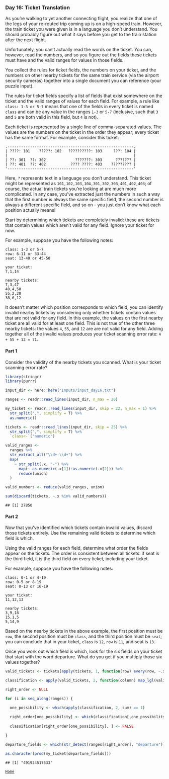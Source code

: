 ### Day 16: Ticket Translation

As you’re walking to yet another connecting flight, you realize that one
of the legs of your re-routed trip coming up is on a high-speed train.
However, the train ticket you were given is in a language you don’t
understand. You should probably figure out what it says before you get
to the train station after the next flight.

Unfortunately, you can’t actually read the words on the ticket. You can,
however, read the numbers, and so you figure out the fields these
tickets must have and the valid ranges for values in those fields.

You collect the rules for ticket fields, the numbers on your ticket, and
the numbers on other nearby tickets for the same train service (via the
airport security cameras) together into a single document you can
reference (your puzzle input).

The rules for ticket fields specify a list of fields that exist
somewhere on the ticket and the valid ranges of values for each field.
For example, a rule like `class: 1-3 or 5-7` means that one of the
fields in every ticket is named `class` and can be any value in the
ranges `1-3` or `5-7` (inclusive, such that `3` and `5` are both valid
in this field, but `4` is not).

Each ticket is represented by a single line of comma-separated values.
The values are the numbers on the ticket in the order they appear; every
ticket has the same format. For example, consider this ticket:

    .--------------------------------------------------------.
    | ????: 101    ?????: 102   ??????????: 103     ???: 104 |
    |                                                        |
    | ??: 301  ??: 302             ???????: 303      ??????? |
    | ??: 401  ??: 402           ???? ????: 403    ????????? |
    '--------------------------------------------------------'

Here, `?` represents text in a language you don’t understand. This
ticket might be represented as
`101,102,103,104,301,302,303,401,402,403`; of course, the actual train
tickets you’re looking at are much more complicated. In any case, you’ve
extracted just the numbers in such a way that the first number is always
the same specific field, the second number is always a different
specific field, and so on - you just don’t know what each position
actually means!

Start by determining which tickets are completely invalid; these are
tickets that contain values which aren’t valid for any field. Ignore
your ticket for now.

For example, suppose you have the following notes:

    class: 1-3 or 5-7
    row: 6-11 or 33-44
    seat: 13-40 or 45-50

    your ticket:
    7,1,14

    nearby tickets:
    7,3,47
    40,4,50
    55,2,20
    38,6,12

It doesn’t matter which position corresponds to which field; you can
identify invalid nearby tickets by considering only whether tickets
contain values that are not valid for any field. In this example, the
values on the first nearby ticket are all valid for at least one field.
This is not true of the other three nearby tickets: the values `4`,
`55`, and `12` are are not valid for any field. Adding together all of
the invalid values produces your ticket scanning error rate:
`4 + 55 + 12 = 71`.

#### Part 1

Consider the validity of the nearby tickets you scanned. What is your
ticket scanning error rate?

``` r
library(stringr)
library(purrr)

input_dir <- here::here("Inputs/input_day16.txt")

ranges <- readr::read_lines(input_dir, n_max = 20)

my_ticket <- readr::read_lines(input_dir, skip = 22, n_max = 1) %>% 
  str_split(",", simplify = T) %>% 
  as.numeric()

tickets <- readr::read_lines(input_dir, skip = 25) %>% 
  str_split(",", simplify = T) %>% 
  `class<-`("numeric")

valid_ranges <- 
  ranges %>% 
  str_extract_all("\\d+-\\d+") %>% 
  map(
    ~ str_split(.x, "-") %>% 
      map(~ as.numeric(.x[1]):as.numeric(.x[2])) %>% 
      reduce(union)
  )

valid_numbers <- reduce(valid_ranges, union)

sum(discard(tickets, ~.x %in% valid_numbers))
```

    ## [1] 27850

#### Part 2

Now that you’ve identified which tickets contain invalid values, discard
those tickets entirely. Use the remaining valid tickets to determine
which field is which.

Using the valid ranges for each field, determine what order the fields
appear on the tickets. The order is consistent between all tickets: if
seat is the third field, it is the third field on every ticket,
including your ticket.

For example, suppose you have the following notes:

    class: 0-1 or 4-19
    row: 0-5 or 8-19
    seat: 0-13 or 16-19

    your ticket:
    11,12,13

    nearby tickets:
    3,9,18
    15,1,5
    5,14,9

Based on the nearby tickets in the above example, the first position
must be `row`, the second position must be `class`, and the third
position must be `seat`; you can conclude that in your ticket, `class`
is `12`, `row` is `11`, and seat is `13`.

Once you work out which field is which, look for the six fields on your
ticket that start with the word departure. What do you get if you
multiply those six values together?

``` r
valid_tickets <- tickets[apply(tickets, 1, function(row) every(row, ~.x %in% valid_numbers)),]

classification <- apply(valid_tickets, 2, function(column) map_lgl(valid_ranges, function(rng) every(column, ~.x %in% rng)))

right_order <- NULL

for (i in seq_along(ranges)) {

  one_possibility <- which(apply(classification, 2, sum) == 1)
  
  right_order[one_possibility] <- which(classification[,one_possibility] == TRUE)
  
  classification[right_order[one_possibility], ] <- FALSE

}

departure_fields <- which(str_detect(ranges[right_order], "departure"))

as.character(prod(my_ticket[departure_fields]))
```

    ## [1] "491924517533"

[`Home`](https://github.com/mnaR99/AdventOfCode2020)
